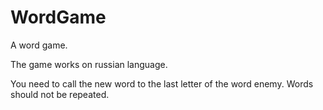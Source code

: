 WordGame
========

A word game.

The game works on russian language.

You need to call the new word to the last letter of the word enemy. Words should not be repeated.
